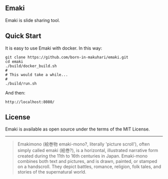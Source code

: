 Emaki
---
Emaki is slide sharing tool.

## Quick Start

  It is easy to use Emaki with docker.
  In this way:

  ```
  git clone https://github.com/born-in-makuhari/emaki.git
  cd emaki
  ./build/docker_build.sh
  #
  # This would take a while...
  #
  ./build/run.sh
  ```

  And then:

  ```
  http://localhost:8080/
  ```

## License

Emaki is available as open source under the terms of the MIT License.

---

> Emakimono (絵巻物 emaki-mono?, literally 'picture scroll'), often simply called emaki (絵巻?), is a horizontal, illustrated narrative form created during the 11th to 16th centuries in Japan. Emaki-mono combines both text and pictures, and is drawn, painted, or stamped on a handscroll. They depict battles, romance, religion, folk tales, and stories of the supernatural world.
